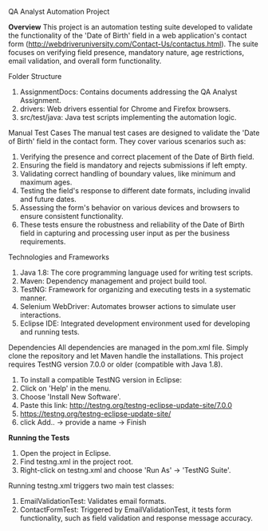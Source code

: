 QA Analyst Automation Project

**Overview**
This project is an automation testing suite developed to validate the functionality of the 'Date of Birth' field in a web application's contact form (http://webdriveruniversity.com/Contact-Us/contactus.html). The suite focuses on verifying field presence, mandatory nature, age restrictions, email validation, and overall form functionality.

Folder Structure
1. AssignmentDocs: Contains documents addressing the QA Analyst Assignment.
2. drivers: Web drivers essential for Chrome and Firefox browsers.
3. src/test/java: Java test scripts implementing the automation logic.

Manual Test Cases
The manual test cases are designed to validate the 'Date of Birth' field in the contact form. They cover various scenarios such as:
1. Verifying the presence and correct placement of the Date of Birth field.
2. Ensuring the field is mandatory and rejects submissions if left empty.
3. Validating correct handling of boundary values, like minimum and maximum ages.
4. Testing the field's response to different date formats, including invalid and future dates.
5. Assessing the form's behavior on various devices and browsers to ensure consistent functionality.
6. These tests ensure the robustness and reliability of the Date of Birth field in capturing and processing user input as per the business requirements.

Technologies and Frameworks
1. Java 1.8: The core programming language used for writing test scripts.
2. Maven: Dependency management and project build tool.
3. TestNG: Framework for organizing and executing tests in a systematic manner.
4. Selenium WebDriver: Automates browser actions to simulate user interactions.
5. Eclipse IDE: Integrated development environment used for developing and running tests.

Dependencies
All dependencies are managed in the pom.xml file. Simply clone the repository and let Maven handle the installations.
This project requires TestNG version 7.0.0 or older (compatible with Java 1.8). 
1. To install a compatible TestNG version in Eclipse:
2. Click on 'Help' in the menu.
3. Choose 'Install New Software'.
4. Paste this link: http://testng.org/testng-eclipse-update-site/7.0.0
5. https://testng.org/testng-eclipse-update-site/
6. click Add.. -> provide a name -> Finish

**Running the Tests**
1. Open the project in Eclipse.
2. Find testng.xml in the project root.
3. Right-click on testng.xml and choose 'Run As' -> 'TestNG Suite'.

Running testng.xml triggers two main test classes:

1. EmailValidationTest: Validates email formats.
2. ContactFormTest: Triggered by EmailValidationTest, it tests form functionality, such as field validation and response message accuracy.

